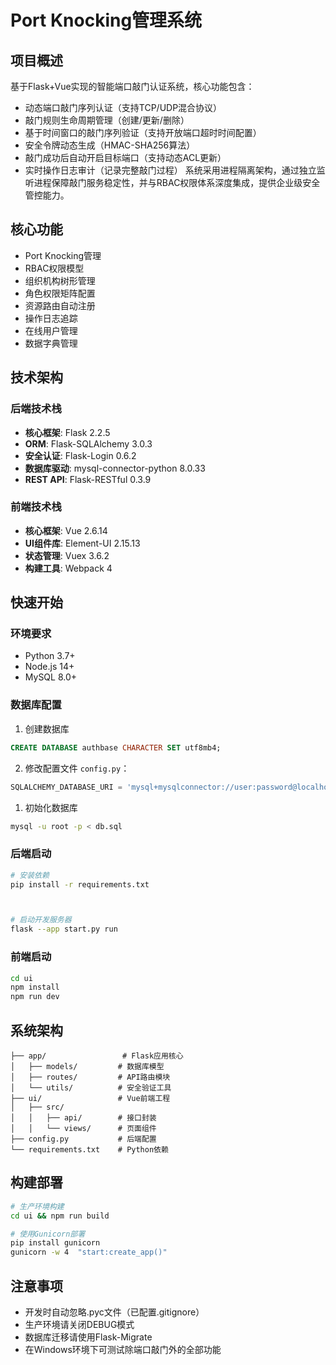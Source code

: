 # Port Knocking管理系统

## 项目概述
基于Flask+Vue实现的智能端口敲门认证系统，核心功能包含：
- 动态端口敲门序列认证（支持TCP/UDP混合协议）
- 敲门规则生命周期管理（创建/更新/删除）
- 基于时间窗口的敲门序列验证（支持开放端口超时时间配置）
- 安全令牌动态生成（HMAC-SHA256算法）
- 敲门成功后自动开启目标端口（支持动态ACL更新）
- 实时操作日志审计（记录完整敲门过程）
系统采用进程隔离架构，通过独立监听进程保障敲门服务稳定性，并与RBAC权限体系深度集成，提供企业级安全管控能力。

## 核心功能
- Port Knocking管理
- RBAC权限模型
- 组织机构树形管理
- 角色权限矩阵配置
- 资源路由自动注册
- 操作日志追踪
- 在线用户管理
- 数据字典管理

## 技术架构
### 后端技术栈
- **核心框架**: Flask 2.2.5
- **ORM**: Flask-SQLAlchemy 3.0.3
- **安全认证**: Flask-Login 0.6.2
- **数据库驱动**: mysql-connector-python 8.0.33
- **REST API**: Flask-RESTful 0.3.9

### 前端技术栈
- **核心框架**: Vue 2.6.14
- **UI组件库**: Element-UI 2.15.13
- **状态管理**: Vuex 3.6.2
- **构建工具**: Webpack 4

## 快速开始

### 环境要求
- Python 3.7+
- Node.js 14+
- MySQL 8.0+

### 数据库配置
1. 创建数据库
```sql
CREATE DATABASE authbase CHARACTER SET utf8mb4;
```
2. 修改配置文件 `config.py`：
```python
SQLALCHEMY_DATABASE_URI = 'mysql+mysqlconnector://user:password@localhost:3306/authbase'
```
1. 初始化数据库
```bash
mysql -u root -p < db.sql
```


### 后端启动
```bash
# 安装依赖
pip install -r requirements.txt



# 启动开发服务器
flask --app start.py run
```

### 前端启动
```bash
cd ui
npm install
npm run dev
```

## 系统架构
```
├── app/                 # Flask应用核心
│   ├── models/         # 数据库模型
│   ├── routes/         # API路由模块
│   └── utils/          # 安全验证工具
├── ui/                 # Vue前端工程
│   ├── src/            
│   │   ├── api/        # 接口封装
│   │   └── views/      # 页面组件
├── config.py           # 后端配置
└── requirements.txt    # Python依赖
```

## 构建部署
```bash
# 生产环境构建
cd ui && npm run build

# 使用Gunicorn部署
pip install gunicorn
gunicorn -w 4  "start:create_app()"
```

## 注意事项
- 开发时自动忽略.pyc文件（已配置.gitignore）
- 生产环境请关闭DEBUG模式
- 数据库迁移请使用Flask-Migrate
- 在Windows环境下可测试除端口敲门外的全部功能
